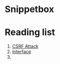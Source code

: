 # Snippetbox


# Reading list
1. [CSRF Attack](http://www.gnucitizen.org/blog/csrf-demystified/)
2. [Interface](https://www.alexedwards.net/blog/interfaces-explained)
3. 
